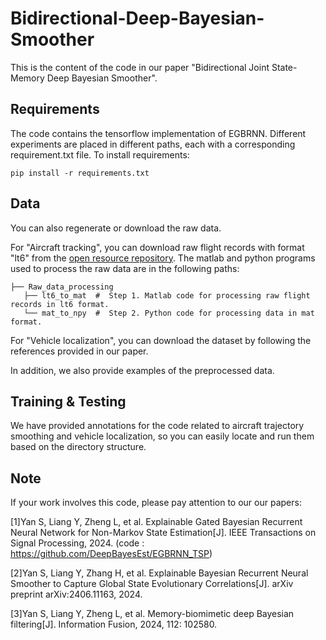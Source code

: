 # Bidirectional-Deep-Bayesian-Smoother
This is the content of the code in our paper "Bidirectional Joint State-Memory Deep Bayesian Smoother".   


## Requirements

The code contains the tensorflow implementation of EGBRNN. Different experiments are placed in different paths, each with a corresponding requirement.txt file. To install requirements:

```setup
pip install -r requirements.txt
```

## Data
You can also regenerate or download the raw data. 

For "Aircraft tracking", you can download raw flight records with format "lt6" from the [open resource repository](https://c3.ndc.nasa.gov/dashlink/resources/132/). 
The matlab and python programs used to process the raw data are in the following paths:
~~~~
├── Raw_data_processing
   ├── lt6_to_mat  #  Step 1. Matlab code for processing raw flight records in lt6 format.
   └── mat_to_npy  #  Step 2. Python code for processing data in mat format.
~~~~

For "Vehicle localization", you can download the dataset by following the references provided in our paper.

In addition, we also provide examples of the preprocessed data.

## Training & Testing

We have provided annotations for the code related to aircraft trajectory smoothing and vehicle localization, so you can easily locate and run them based on the directory structure.

## Note

If your work involves this code, please pay attention to our our papers: 

[1]Yan S, Liang Y, Zheng L, et al. Explainable Gated Bayesian Recurrent Neural Network for Non-Markov State Estimation[J]. IEEE Transactions on Signal Processing, 2024. (code : https://github.com/DeepBayesEst/EGBRNN_TSP)

[2]Yan S, Liang Y, Zhang H, et al. Explainable Bayesian Recurrent Neural Smoother to Capture Global State Evolutionary Correlations[J]. arXiv preprint arXiv:2406.11163, 2024.

[3]Yan S, Liang Y, Zheng L, et al. Memory-biomimetic deep Bayesian filtering[J]. Information Fusion, 2024, 112: 102580.

